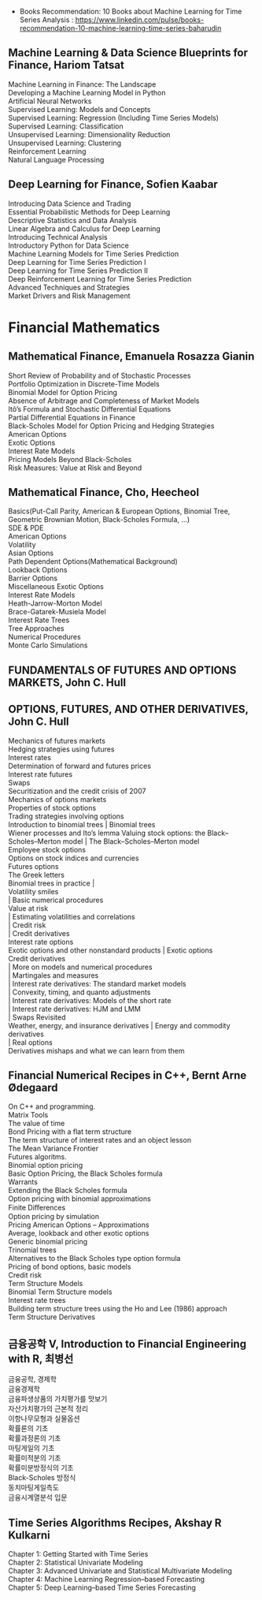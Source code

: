 - Books Recommendation: 10 Books about Machine Learning for Time Series Analysis : https://www.linkedin.com/pulse/books-recommendation-10-machine-learning-time-series-baharudin


## Machine Learning & Data Science Blueprints for Finance, Hariom Tatsat
Machine Learning in Finance: The Landscape  
Developing a Machine Learning Model in Python  
Artificial Neural Networks  
Supervised Learning: Models and Concepts  
Supervised Learning: Regression (Including Time Series Models)  
Supervised Learning: Classification  
Unsupervised Learning: Dimensionality Reduction  
Unsupervised Learning: Clustering  
Reinforcement Learning  
Natural Language Processing  

## Deep Learning for Finance, Sofien Kaabar
Introducing Data Science and Trading  
Essential Probabilistic Methods for Deep Learning  
Descriptive Statistics and Data Analysis  
Linear Algebra and Calculus for Deep Learning  
Introducing Technical Analysis  
Introductory Python for Data Science  
Machine Learning Models for Time Series Prediction  
Deep Learning for Time Series Prediction I  
Deep Learning for Time Series Prediction II  
Deep Reinforcement Learning for Time Series Prediction  
Advanced Techniques and Strategies  
Market Drivers and Risk Management


# Financial Mathematics
## Mathematical Finance, Emanuela Rosazza Gianin
Short Review of Probability and of Stochastic Processes  
Portfolio Optimization in Discrete-Time Models  
Binomial Model for Option Pricing  
Absence of Arbitrage and Completeness of Market Models  
Itô’s Formula and Stochastic Differential Equations  
Partial Differential Equations in Finance  
Black-Scholes Model for Option Pricing and Hedging Strategies  
American Options  
Exotic Options  
Interest Rate Models  
Pricing Models Beyond Black-Scholes  
Risk Measures: Value at Risk and Beyond

## Mathematical Finance, Cho, Heecheol
Basics(Put-Call Parity, American & European Options, Binomial Tree, Geometric Brownian Motion, Black-Scholes Formula, ...)  
SDE & PDE  
American Options  
Volatility  
Asian Options  
Path Dependent Options(Mathematical Background)  
Lookback Options  
Barrier Options  
Miscellaneous Exotic Options  
Interest Rate Models  
Heath-Jarrow-Morton Model  
Brace-Gatarek-Musiela Model  
Interest Rate Trees  
Tree Approaches  
Numerical Procedures  
Monte Carlo Simulations  



## FUNDAMENTALS OF FUTURES AND OPTIONS MARKETS, John C. Hull
## OPTIONS, FUTURES, AND OTHER DERIVATIVES, John C. Hull
Mechanics of futures markets  
Hedging strategies using futures  
Interest rates  
Determination of forward and futures prices  
Interest rate futures  
Swaps  
Securitization and the credit crisis of 2007  
Mechanics of options markets  
Properties of stock options  
Trading strategies involving options  
Introduction to binomial trees | Binomial trees  
Wiener processes and Ito’s lemma
Valuing stock options: the Black–Scholes–Merton model | The Black–Scholes–Merton model  
Employee stock options  
Options on stock indices and currencies  
Futures options  
The Greek letters  
Binomial trees in practice |  
Volatility smiles  
| Basic numerical procedures  
Value at risk  
| Estimating volatilities and correlations  
| Credit risk  
| Credit derivatives  
Interest rate options  
Exotic options and other nonstandard products | Exotic options  
Credit derivatives  
| More on models and numerical procedures  
| Martingales and measures  
| Interest rate derivatives: The standard market models  
| Convexity, timing, and quanto adjustments  
| Interest rate derivatives: Models of the short rate  
| Interest rate derivatives: HJM and LMM  
| Swaps Revisited  
Weather, energy, and insurance derivatives | Energy and commodity derivatives  
| Real options  
Derivatives mishaps and what we can learn from them  

## Financial Numerical Recipes in C++, Bernt Arne Ødegaard
On C++ and programming.  
Matrix Tools  
The value of time  
Bond Pricing with a flat term structure  
The term structure of interest rates and an object lesson  
The Mean Variance Frontier  
Futures algoritms.  
Binomial option pricing  
Basic Option Pricing, the Black Scholes formula  
Warrants  
Extending the Black Scholes formula  
Option pricing with binomial approximations  
Finite Diﬀerences  
Option pricing by simulation  
Pricing American Options – Approximations  
Average, lookback and other exotic options  
Generic binomial pricing  
Trinomial trees  
Alternatives to the Black Scholes type option formula  
Pricing of bond options, basic models  
Credit risk  
Term Structure Models  
Binomial Term Structure models  
Interest rate trees  
Building term structure trees using the Ho and Lee (1986) approach  
Term Structure Derivatives  


## 금융공학 V, Introduction to Financial Engineering with R, 최병선
금융공학, 경제학  
금융경제학  
금융파생상품의 가치평가를 맛보기  
자산가치평가의 근본적 정리  
이항나무모형과 실물옵션  
확률론의 기초  
확률과정론의 기초  
마팅게일의 기초  
확률미적분의 기초  
확률미분방정식의 기초  
Black-Scholes 방정식  
동치마팅게일측도  
금융시계열분석 입문  


## Time Series Algorithms Recipes, Akshay R Kulkarni
Chapter 1: Getting Started with Time Series  
Chapter 2: Statistical Univariate Modeling  
Chapter 3: Advanced Univariate and Statistical Multivariate Modeling  
Chapter 4: Machine Learning Regression–based Forecasting  
Chapter 5: Deep Learning–based Time Series Forecasting  
